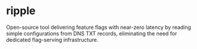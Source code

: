 # ripple
Open-source tool delivering feature flags with near-zero latency by reading simple configurations from DNS TXT records, eliminating the need for dedicated flag-serving infrastructure.
